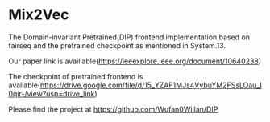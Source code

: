 # Mix2Vec

The Domain-invariant Pretrained(DIP) frontend implementation based on fairseq and the pretrained checkpoint as mentioned in System.13.

Our paper link is availiable(https://ieeexplore.ieee.org/document/10640238)

The checkpoint of pretrained frontend is avaliable(https://drive.google.com/file/d/15_YZAF1MJs4VybuYM2FSsLQau_I0qir-/view?usp=drive_link)

Please find the project at https://github.com/Wufan0Willan/DIP
